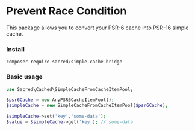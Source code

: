 # Prevent Race Condition

This package allows you to convert your PSR-6 cache into PSR-16 simple cache.

### Install

    composer require sacred/simple-cache-bridge

### Basic usage

```php
use Sacred\Cached\SimpleCacheFromCacheItemPool;

$psr6Cache = new AnyPSR6CacheItemPool();
$simpleCache = new SimpleCacheFromCacheItemPool($psr6Cache);

$simpleCache->set('key','some-data');
$value = $simpleCache->get('key'); // some-data
```
